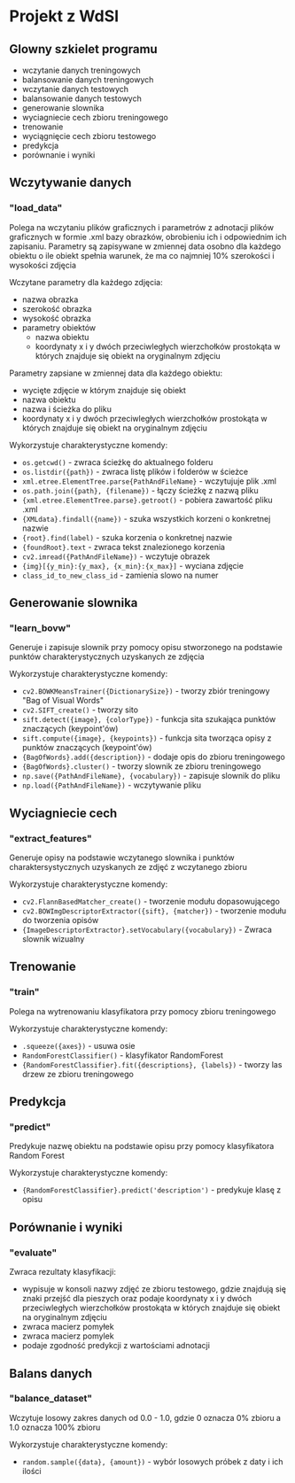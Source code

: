 # Projekt z WdSI
## Glowny szkielet programu
- wczytanie danych treningowych
- balansowanie danych treningowych
- wczytanie danych testowych
- balansowanie danych testowych
- generowanie slownika
- wyciagniecie cech zbioru treningowego
- trenowanie
- wyciągnięcie cech zbioru testowego
- predykcja
- porównanie i wyniki

## Wczytywanie danych
### "load_data"
Polega na wczytaniu plików graficznych i parametrów z adnotacji
plików graficznych w formie .xml bazy obrazków, obrobieniu ich i
odpowiednim ich  zapisaniu. Parametry są zapisywane w zmiennej
data osobno dla każdego obiektu o ile obiekt spełnia warunek,
że ma co najmniej 10% szerokości i wysokości zdjęcia <br/>

Wczytane parametry dla każdego zdjęcia:
- nazwa obrazka
- szerokość obrazka
- wysokość obrazka
- parametry obiektów
  - nazwa obiektu
  - koordynaty x i y dwóch przeciwległych wierzchołków prostokąta
w których znajduje się obiekt na oryginalnym zdjęciu

Parametry zapsiane w zmiennej data dla każdego obiektu:
- wycięte zdjęcie w którym znajduje się obiekt
- nazwa obiektu
- nazwa i ścieżka do pliku
- koordynaty x i y dwóch przeciwległych wierzchołków prostokąta
w których znajduje się obiekt na oryginalnym zdjęciu

Wykorzystuje charakterystyczne komendy:
- `os.getcwd()` - zwraca ścieżkę do aktualnego folderu
- `os.listdir({path})` - zwraca listę plików i folderów w ścieżce
- `xml.etree.ElementTree.parse{PathAndFileName}` - wczytujuje plik .xml
- `os.path.join({path}, {filename})` - łączy ścieżkę z nazwą pliku
- `{xml.etree.ElementTree.parse}.getroot()` - pobiera zawartość pliku .xml
- `{XMLdata}.findall({name})` - szuka wszystkich korzeni o konkretnej nazwie
- `{root}.find(label)` - szuka korzenia o konkretnej nazwie
- `{foundRoot}.text` - zwraca tekst znalezionego korzenia
- `cv2.imread({PathAndFileName})` - wczytuje obrazek
- `{img}[{y_min}:{y_max}, {x_min}:{x_max}]` - wyciana zdjęcie
- `class_id_to_new_class_id` - zamienia slowo na numer

## Generowanie slownika
### "learn_bovw"
Generuje i zapisuje slownik przy pomocy opisu stworzonego na podstawie punktów
charakterystycznych uzyskanych ze zdjęcia

Wykorzystuje charakterystyczne komendy:
- `cv2.BOWKMeansTrainer({DictionarySize})` - tworzy zbiór treningowy "Bag of Visual Words"
- `cv2.SIFT_create()` - tworzy sito
- `sift.detect({image}, {colorType})` - funkcja sita szukająca punktów
znaczących (keypoint'ów)
- `sift.compute({image}, {keypoints})` - funkcja sita tworząca opisy z
punktów znaczących (keypoint'ów)
- `{BagOfWords}.add({description})` - dodaje opis do zbioru treningowego
- `{BagOfWords}.cluster()` - tworzy slownik ze zbioru treningowego
- `np.save({PathAndFileName}, {vocabulary})` - zapisuje slownik do pliku
- `np.load({PathAndFileName})` - wczytywanie pliku

## Wyciagniecie cech
### "extract_features"
Generuje opisy na podstawie wczytanego slownika i punktów charaktersystycznych
uzyskanych ze zdjęć z wczytanego zbioru

Wykorzystuje charakterystyczne komendy:
- `cv2.FlannBasedMatcher_create()` - tworzenie modułu dopasowującego
- `cv2.BOWImgDescriptorExtractor({sift}, {matcher})` - tworzenie modułu do tworzenia opisów
- `{ImageDescriptorExtractor}.setVocabulary({vocabulary})` - Zwraca slownik wizualny

## Trenowanie
### "train"
Polega na wytrenowaniu klasyfikatora przy pomocy zbioru treningowego

Wykorzystuje charakterystyczne komendy:
- `.squeeze({axes})` - usuwa osie
- `RandomForestClassifier()` - klasyfikator RandomForest
- `{RandomForestClassifier}.fit({descriptions}, {labels})` - tworzy las drzew ze zbioru treningowego

## Predykcja
### "predict"
Predykuje nazwę obiektu na podstawie opisu przy pomocy klasyfikatora
Random Forest

Wykorzystuje charakterystyczne komendy:
- `{RandomForestClassifier}.predict('description')` - predykuje klasę z opisu

## Porównanie i wyniki
### "evaluate"
Zwraca rezultaty klasyfikacji:
- wypisuje w konsoli nazwy zdjęć ze zbioru testowego,
gdzie znajdują się znaki przejść dla pieszych oraz podaje
koordynaty x i y dwóch przeciwległych wierzchołków prostokąta
w których znajduje się obiekt na oryginalnym zdjęciu
- zwraca macierz pomyłek
- zwraca macierz pomylek
- podaje zgodność predykcji z wartościami adnotacji

## Balans danych
### "balance_dataset"
Wczytuje losowy zakres danych od 0.0 - 1.0,
gdzie 0 oznacza 0% zbioru a 1.0 oznacza 100% zbioru

Wykorzystuje charakterystyczne komendy:
- `random.sample({data}, {amount})` - wybór losowych próbek z daty i ich ilości